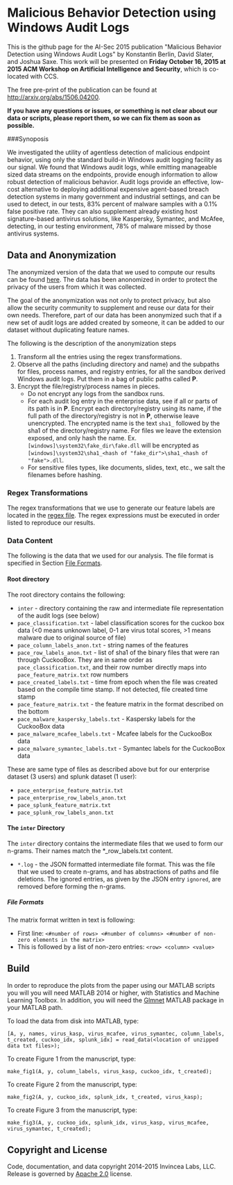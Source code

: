# Malicious Behavior Detection using Windows Audit Logs

This is the github page for the AI-Sec 2015 publication "Malicious Behavior Detection using Windows Audit Logs" by Konstantin Berlin, David Slater, and Joshua Saxe. This work will be presented on __Friday October 16, 2015 at 2015 ACM Workshop on Artificial Intelligence and Security__, which is co-located with CCS.

The free pre-print of the publication can be found at http://arxiv.org/abs/1506.04200.

__If you have any questions or issues, or something is not clear about our data or scripts, please report them, so we can fix them as soon as possible.__

###Synoposis

We investigated the utility of agentless detection of malicious endpoint behavior, using only the standard build-in Windows audit logging facility as our signal. We found that Windows audit logs, while emitting manageable sized data streams on the endpoints, provide enough information to allow robust detection of malicious behavior. Audit logs provide an effective, low-cost alternative to deploying additional expensive agent-based breach detection systems in many government and industrial settings, and can be used to detect, in our tests, 83% percent of malware samples with a 0.1% false positive rate. They can also supplement already existing host signature-based antivirus solutions, like Kaspersky, Symantec, and McAfee, detecting, in our testing environment, 78% of malware missed by those antivirus systems.

## Data and Anonymization 

The anonymized version of the data that we used to compute our results can be found [here](https://www.dropbox.com/s/y6zbdgh3t9rl2cd/learn_final_r1.tar.gz?dl=0). The data has been anonomized in order to protect the privacy of the users from which it was collected.

The goal of the anonymization was not only to protect privacy, but also allow the security community to supplement and reuse our data for their own needs. Therefore, part of our data has been anonymized such that if a new set of audit logs are added created by someone, it can be added to our dataset without duplicating feature names.

The following is the description of the anonymization steps

1. Transform all the entries using the regex transformations.
2. Observe all the paths (including directory and name) and the subpaths for files, process names, and registry entries, for all the sandbox derived Windows audit logs. Put them in a bag of public paths called __P__.
3. Encrypt the file/registry/process names in pieces.
    * Do not encrypt any logs from the sandbox runs.
    * For each audit log entry in the enterprise data, see if all or parts of its path is in __P__. Encrypt each directory/registry using its name, if the full path of the directory/registry is not in __P__, otherwise leave unencrypted. The encrypted name is the text `sha1_` followed by the sha1 of the directory/registry name. For files we leave the extension exposed, and only hash the name. Ex. `[windows]\system32\fake_dir\fake.dll` will be encrypted as `[windows]\system32\sha1_<hash of "fake_dir">\sha1_<hash of "fake">.dll`.
    * For sensitive files types, like documents, slides, text, etc., we salt the filenames before hashing.

### Regex Transformations

The regex transformations that we use to generate our feature labels are located in the [regex file](regex.txt). The regex expressions must be executed in order listed to reproduce our results.

### Data Content

The following is the data that we used for our analysis. The file format is specified in Section [File Formats](#ff).

#### Root directory

The root directory contains the following:

* `inter` - directory containing the raw and intermediate file representation of the audit logs (see below)
* `pace_classification.txt` - label classification scores for the cuckoo box data (<0 means unknown label, 0-1 are virus total scores, >1 means malware due to original source of file)
* `pace_column_labels_anon.txt` - string names of the features
* `pace_row_labels_anon.txt` - list of sha1 of the binary files that were ran through CuckooBox. They are in same order as  `pace_classification.txt`, and their row number directly maps into `pace_feature_matrix.txt` row numbers
* `pace_created_labels.txt` - time from epoch when the file was created based on the compile time stamp. If not detected, file created time stamp
* `pace_feature_matrix.txt` - the feature matrix in the format described on the bottom
* `pace_malware_kaspersky_labels.txt` - Kaspersky labels for the CuckooBox data
* `pace_malware_mcafee_labels.txt` - Mcafee labels for the CuckooBox data
* `pace_malware_symantec_labels.txt` - Symantec labels for the CuckooBox data

These are same type of files as described above but for our enterprise dataset (3 users) and splunk dataset (1 user):
* `pace_enterprise_feature_matrix.txt`
* `pace_enterprise_row_labels_anon.txt`
* `pace_splunk_feature_matrix.txt`
* `pace_splunk_row_labels_anon.txt`

#### The `inter` Directory

The `inter` directory contains the intermediate files that we used to form our n-grams. Their names match the *\_row_labels.txt content.

* `*.log` - the JSON formatted intermediate file format. This was the file that we used to create n-grams, and has abstractions of paths and file deletions. The ignored entries, as given by the JSON entry `ignored`, are removed before forming the n-grams.

##### <a name="ff">File Formats</a>
The matrix format written in text is following:
* First line: `<#number of rows> <#number of columns> <#number of non-zero elements in the matrix>`
* This is followed by a list of non-zero entries: `<row> <column> <value>`

## Build

In order to reproduce the plots from the paper using our MATLAB scripts you will you will need MATLAB 2014 or higher, with Statistics and Machine Learning Toolbox. In addition, you will need the [Glmnet](http://web.stanford.edu/~hastie/glmnet_matlab/) MATLAB package in your MATLAB path.

To load the data from disk into MATLAB, type:

```
[A, y, names, virus_kasp, virus_mcafee, virus_symantec, column_labels, t_created, cuckoo_idx, splunk_idx] = read_data(<location of unzipped data txt files>);
```
To create Figure 1 from the manuscript, type:

`make_fig1(A, y, column_labels, virus_kasp, cuckoo_idx, t_created);`

To create Figure 2 from the manuscript, type:

`make_fig2(A, y, cuckoo_idx, splunk_idx, t_created, virus_kasp);`

To create Figure 3 from the manuscript, type:

`make_fig3(A, y, cuckoo_idx, splunk_idx, virus_kasp, virus_mcafee, virus_symantec, t_created);`

## Copyright and License

Code, documentation, and data copyright 2014-2015 Invincea Labs, LLC. Release is governed by [Apache 2.0](LICENSE.txt)  license.

